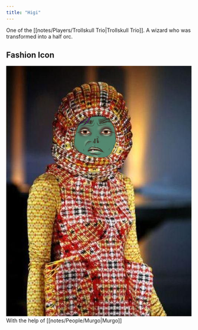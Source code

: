 ```yaml
---
title: "Higi"
---
```

One of the [[notes/Players/Trollskull Trio|Trollskull Trio]]. A wizard who was transformed into a half orc.

## Fashion Icon
![icon|250](notes/images/20230714154751.png)
With the help of [[notes/People/Murgo|Murgo]]
